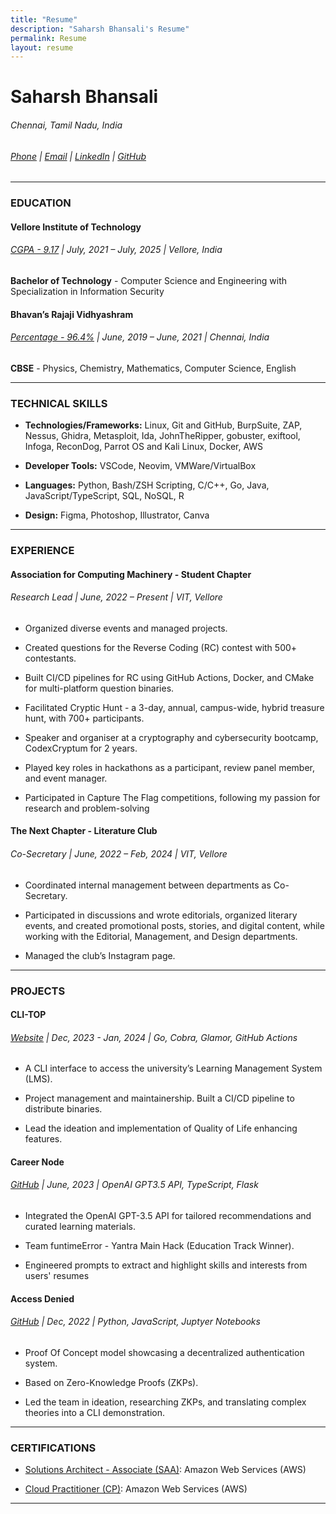 ```yaml
---
title: "Resume"
description: "Saharsh Bhansali's Resume"
permalink: Resume
layout: resume
---
```


# Saharsh Bhansali

###### Chennai, Tamil Nadu, India

###### [Phone](tel:+919941286420) | [Email](mailto:saharsh.bhansali15@gmail.com) | [LinkedIn](https://linkedin.com/in/saharsh-bhansali) | [GitHub](https://github.com/saharshbhansali)

---

### EDUCATION

#### Vellore Institute of Technology

###### <u>CGPA - 9.17</u> | July, 2021 – July, 2025 | Vellore, India

**Bachelor of Technology** - Computer Science and Engineering with Specialization in Information Security

#### Bhavan’s Rajaji Vidhyashram

###### <u>Percentage - 96.4%</u> | June, 2019 – June, 2021 | Chennai, India

**CBSE** - Physics, Chemistry, Mathematics, Computer Science, English

---

### TECHNICAL SKILLS

- **Technologies/Frameworks:** Linux, Git and GitHub, BurpSuite, ZAP,
  Nessus, Ghidra, Metasploit, Ida, JohnTheRipper, gobuster, exiftool,
  Infoga, ReconDog, Parrot OS and Kali Linux, Docker, AWS

- **Developer Tools:** VSCode, Neovim, VMWare/VirtualBox

- **Languages:** Python, Bash/ZSH Scripting, C/C++, Go, Java, JavaScript/TypeScript, SQL, NoSQL, R

- **Design:** Figma, Photoshop, Illustrator, Canva

---

### EXPERIENCE

#### Association for Computing Machinery - Student Chapter

###### Research Lead | June, 2022 – Present | VIT, Vellore

- Organized diverse events and managed projects.

- Created questions for the Reverse Coding (RC) contest with 500+ contestants.

- Built CI/CD pipelines for RC using GitHub Actions, Docker, and CMake for multi-platform question binaries.

- Facilitated Cryptic Hunt - a 3-day, annual, campus-wide, hybrid treasure hunt, with 700+ participants.

- Speaker and organiser at a cryptography and cybersecurity bootcamp, CodexCryptum for 2 years.

- Played key roles in hackathons as a participant, review panel member, and event manager.

- Participated in Capture The Flag competitions, following my passion for research and problem-solving

#### The Next Chapter - Literature Club

###### Co-Secretary | June, 2022 – Feb, 2024 | VIT, Vellore

- Coordinated internal management between departments as Co-Secretary.

- Participated in discussions and wrote editorials, organized literary events,
  and created promotional posts, stories, and digital content, while working
  with the Editorial, Management, and Design departments.

- Managed the club’s Instagram page.

---

### PROJECTS

#### CLI-TOP

###### [Website](https://cli-top.acmvit.in) | Dec, 2023 - Jan, 2024 | Go, Cobra, Glamor, GitHub Actions

- A CLI interface to access the university’s Learning Management System (LMS).

- Project management and maintainership. Built a CI/CD pipeline to distribute binaries.

- Lead the ideation and implementation of Quality of Life enhancing features.

#### Career Node

###### [GitHub](https://github.com/kaushalrathi24/funtimeError) | June, 2023 | OpenAI GPT3.5 API, TypeScript, Flask

- Integrated the OpenAI GPT-3.5 API for tailored recommendations and curated learning materials.

- Team funtimeError - Yantra Main Hack (Education Track Winner).

- Engineered prompts to extract and highlight skills and interests from users' resumes

#### Access Denied

###### [GitHub](https://github.com/ACM-VIT/accessDenied) | Dec, 2022 | Python, JavaScript, Juptyer Notebooks

- Proof Of Concept model showcasing a decentralized authentication system.

- Based on Zero-Knowledge Proofs (ZKPs).

- Led the team in ideation, researching ZKPs, and translating complex theories into a CLI demonstration.

---

### CERTIFICATIONS

- [Solutions Architect - Associate (SAA)](https://www.credly.com/badges/dc22fd53-b367-4c97-b2ef-066a59371946/public_url): Amazon Web Services (AWS)

- [Cloud Practitioner (CP)](https://www.credly.com/badges/d0f572c3-7d2c-416c-803d-4963611704f5/public_url): Amazon Web Services (AWS)

---
